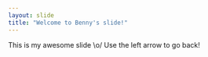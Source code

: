 ```yaml
---
layout: slide
title: "Welcome to Benny's slide!"
---
```

This is my awesome slide \o/
Use the left arrow to go back!
